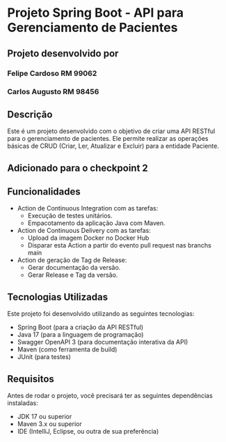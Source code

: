 # Projeto Spring Boot - API para Gerenciamento de Pacientes

## Projeto desenvolvido por 
### Felipe Cardoso RM 99062
### Carlos Augusto RM 98456

## Descrição

Este é um projeto desenvolvido com o objetivo de criar uma API RESTful para o gerenciamento de pacientes. Ele permite realizar as operações básicas de CRUD (Criar, Ler, Atualizar e Excluir) para a entidade Paciente.

## Adicionado para o checkpoint 2



## Funcionalidades

- Action de Continuous Integration com as tarefas:
    - Execução de testes unitários.
    - Empacotamento da aplicação Java com Maven.
- Action de Continuous Delivery com as tarefas:
    - Upload da imagem Docker no Docker Hub
    - Disparar esta Action a partir do evento pull request nas branchs main
- Action de geração de Tag de Release:
    - Gerar documentação da versão.
    - Gerar Release e Tag da versão.

## Tecnologias Utilizadas
Este projeto foi desenvolvido utilizando as seguintes tecnologias:

- Spring Boot (para a criação da API RESTful)
- Java 17 (para a linguagem de programação)
- Swagger OpenAPI 3 (para documentação interativa da API)
- Maven (como ferramenta de build)
- JUnit (para testes)

## Requisitos

Antes de rodar o projeto, você precisará ter as seguintes dependências instaladas:

- JDK 17 ou superior
- Maven 3.x ou superior
- IDE (IntelliJ, Eclipse, ou outra de sua preferência)

